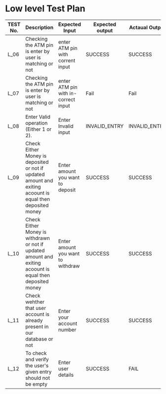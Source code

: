 

# Low level Test Plan
| TEST No. | Description | Expected Input |Expected output | Actaual Output | Pass/Fail |
|----------|-------------|-----------------|-----------------|----------------|-----------|
|   L_06   | Checking the ATM pin is enter by user is matching or not| enter ATM pin with corrent input| SUCCESS | SUCCESS | Pass |
|   L_07    | Checking the ATM pin is enter by user is matching or not  | enter ATM pin with in-correct input  | Fail | Fail | Pass |
|   L_08    | Enter Valid operation (Either 1 or 2). | Enter Invalid input | INVALID_ENTRY | INVALID_ENTRY | Pass |
|   L_09    | Check Either Money is deposited or not if updated amount and exiting acoount is equal then deposited money| Enter amount you want to deposit | SUCCESS | SUCCESS | Pass |
|   L_10    | Check Either Money is withdrawn or not if updated amount and exiting acoount is equal then deposited money| Enter amount you want to withdraw |   SUCCESS |  SUCCESS | Pass |
| L_11     | Check wehther that user account is already present in our database or not | Enter your account number | SUCCESS | SUCCESS | PASS |
| L_12     | To check and verify the user's given entry should not be empty | Enter user details | SUCCESS | FAIL | PASS | 
